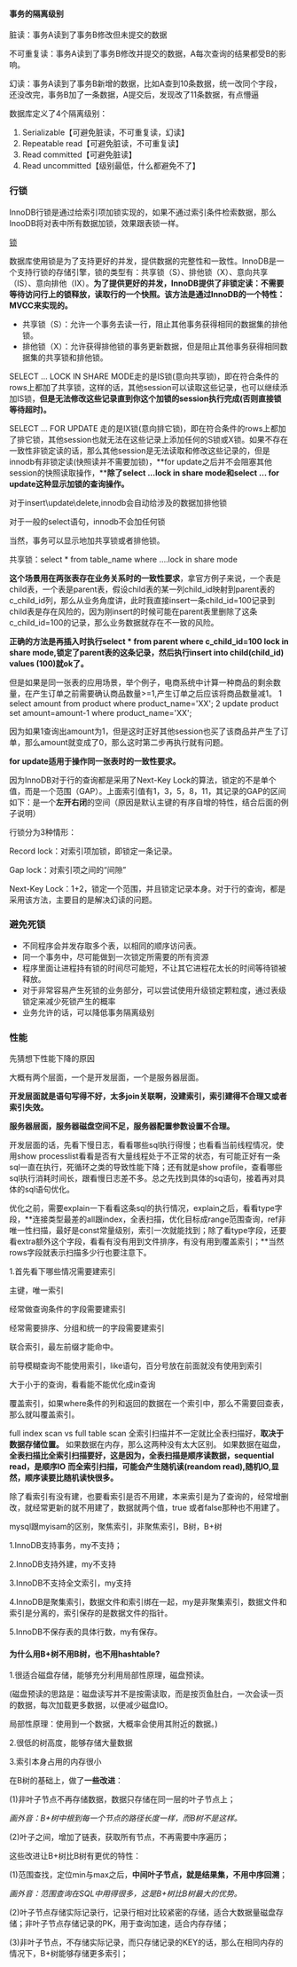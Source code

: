 #### 事务的隔离级别

脏读：事务A读到了事务B修改但未提交的数据

不可重复读：事务A读到了事务B修改并提交的数据，A每次查询的结果都受B的影响。

幻读：事务A读到了事务B新增的数据，比如A查到10条数据，统一改同个字段，还没改完，事务B加了一条数据，A提交后，发现改了11条数据，有点懵逼

数据库定义了4个隔离级别：

1. Serializable【可避免脏读，不可重复读，幻读】
2. Repeatable read【可避免脏读，不可重复读】
3. Read committed【可避免脏读】
4. Read uncommitted【级别最低，什么都避免不了】



### 行锁

InnoDB行锁是通过给索引项加锁实现的，如果不通过索引条件检索数据，那么InooDB将对表中所有数据加锁，效果跟表锁一样。

[锁](http://www.cnblogs.com/zhoujinyi/p/3435982.html)

 数据库使用锁是为了支持更好的并发，提供数据的完整性和一致性。InnoDB是一个支持行锁的存储引擎，锁的类型有：共享锁（S）、排他锁（X）、意向共享（IS）、意向排他（IX）。**为了提供更好的并发，InnoDB提供了非锁定读：不需要等待访问行上的锁释放，读取行的一个快照。该方法是通过InnoDB的一个特性：MVCC来实现的。**

- 共享锁（S）：允许一个事务去读一行，阻止其他事务获得相同的数据集的排他锁。
- 排他锁（X）：允许获得排他锁的事务更新数据，但是阻止其他事务获得相同数据集的共享锁和排他锁。

SELECT ... LOCK IN SHARE MODE走的是IS锁(意向共享锁)，即在符合条件的rows上都加了共享锁，这样的话，其他session可以读取这些记录，也可以继续添加IS锁，**但是无法修改这些记录直到你这个加锁的session执行完成(否则直接锁等待超时)。**

SELECT ... FOR UPDATE 走的是IX锁(意向排它锁)，即在符合条件的rows上都加了排它锁，其他session也就无法在这些记录上添加任何的S锁或X锁。如果不存在一致性非锁定读的话，那么其他session是无法读取和修改这些记录的，但是innodb有非锁定读(快照读并不需要加锁)，**for update之后并不会阻塞其他session的快照读取操作，****除了select ...lock in share mode和select ... for update这种显示加锁的查询操作。**

对于insert\update\delete,innodb会自动给涉及的数据加排他锁

对于一般的select语句，innodb不会加任何锁

当然，事务可以显示地加共享锁或者排他锁。

共享锁：select * from table_name where ….lock in share mode

**这个场景用在两张表存在业务关系时的一致性要求**，拿官方例子来说，一个表是child表，一个表是parent表，假设child表的某一列child_id映射到parent表的c_child_id列，那么从业务角度讲，此时我直接insert一条child_id=100记录到child表是存在风险的，因为刚insert的时候可能在parent表里删除了这条c_child_id=100的记录，那么业务数据就存在不一致的风险。

**正确的方法是再插入时执行select * from parent where c_child_id=100 lock in share mode,锁定了parent表的这条记录，然后执行insert into child(child_id) values (100)就ok了。**



但是如果是同一张表的应用场景，举个例子，电商系统中计算一种商品的剩余数量，在产生订单之前需要确认商品数量>=1,产生订单之后应该将商品数量减1。
1 select amount from product where product_name='XX';
2 update product set amount=amount-1 where product_name='XX';



因为如果1查询出amount为1，但是这时正好其他session也买了该商品并产生了订单，那么amount就变成了0，那么这时第二步再执行就有问题。



**for  update适用于操作同一张表时的一致性要求。**

因为InnoDB对于行的查询都是采用了Next-Key Lock的算法，锁定的不是单个值，而是一个范围（GAP）。上面索引值有1，3，5，8，11，其记录的GAP的区间如下：是一个**左开右闭**的空间（原因是默认主键的有序自增的特性，结合后面的例子说明）

行锁分为3种情形：

Record lock：对索引项加锁，即锁定一条记录。

Gap lock：对索引项之间的“间隙”

Next-Key Lock：1+2，锁定一个范围，并且锁定记录本身。对于行的查询，都是采用该方法，主要目的是解决幻读的问题。





### 避免死锁

- 不同程序会并发存取多个表，以相同的顺序访问表。
- 同一个事务中，尽可能做到一次锁定所需要的所有资源
- 程序里面让进程持有锁的时间尽可能短，不让其它进程花太长的时间等待锁被释放。
- 对于非常容易产生死锁的业务部分，可以尝试使用升级锁定颗粒度，通过表级锁定来减少死锁产生的概率
- 业务允许的话，可以降低事务隔离级别



### 性能

先猜想下性能下降的原因

大概有两个层面，一个是开发层面，一个是服务器层面。

**开发层面就是语句写得不好，太多join关联啊，没建索引，索引建得不合理又或者索引失效。**

**服务器层面，服务器磁盘空间不足，服务器配置参数设置不合理。**



开发层面的话，先看下慢日志，看看哪些sql执行得慢；也看看当前线程情况，使用show processlist看看是否有大量线程处于不正常的状态，有可能正好有一条sql一直在执行，死循环之类的导致性能下降；还有就是show profile，查看哪些sql执行消耗时间长，跟看慢日志差不多。总之先找到具体的sq语句，接着再对具体的sql语句优化。

优化之前，需要explain一下看看这条sql的执行情况，explain之后，看看type字段，**连接类型最差的all跟index，全表扫描，优化目标成range范围查询，ref非唯一性扫描，最好是const常量级别，索引一次就能找到；除了看type字段，还要看extra额外这个字段，看看有没有用到文件排序，有没有用到覆盖索引；**当然rows字段就表示扫描多少行也要注意下。

1.首先看下哪些情况需要建索引

主键，唯一索引

经常做查询条件的字段需要建索引

经常需要排序、分组和统一的字段需要建索引



联合索引，最左前缀才能命中。

前导模糊查询不能使用索引，like语句，百分号放在前面就没有使用到索引

大于小于的查询，看看能不能优化成in查询



覆盖索引，如果where条件的列和返回的数据在一个索引中，那么不需要回查表，那么就叫覆盖索引。



full index scan  vs full table scan
全索引扫描并不一定就比全表扫描好，**取决于数据存储位置。**
如果数据在内存，那么这两种没有太大区别。
如果数据在磁盘，**全表扫描比全索引扫描要好，这是因为，全表扫描是顺序读数据，sequential read，是顺序IO**
**而全索引扫描，可能会产生随机读(reandom read),随机IO,显然，顺序读要比随机读快很多。**



除了看索引有没有建，也要看索引是否不用建，本来索引是为了查询的，经常增删改，就经常更新的就不用建了，数据就两个值，true 或者false那种也不用建了。





mysql跟myisam的区别，聚焦索引，非聚焦索引，B树，B+树

1.InnoDB支持事务，my不支持；

2.InnoDB支持外建，my不支持

3.InnoDB不支持全文索引，my支持

4.InnoDB是聚集索引，数据文件和索引绑在一起，my是非聚集索引，数据文件和索引是分离的，索引保存的是数据文件的指针。

5.InnoDB不保存表的具体行数，my有保存。



#### 为什么用B+树不用B树，也不用hashtable?

1.很适合磁盘存储，能够充分利用局部性原理，磁盘预读。

(磁盘预读的思路是：磁盘读写并不是按需读取，而是按页鱼肚白，一次会读一页的数据，每次加载更多数据，以便减少磁盘IO。

局部性原理：使用到一个数据，大概率会使用其附近的数据。)

2.很低的树高度，能够存储大量数据

3.索引本身占用的内存很小

在B树的基础上，做了**一些改进**：

(1)非叶子节点不再存储数据，数据只存储在同一层的叶子节点上；

*画外音：B+树中根到每一个节点的路径长度一样，而B树不是这样。*

(2)叶子之间，增加了链表，获取所有节点，不再需要中序遍历；

 

这些改进让B+树比B树有更优的特性：

(1)范围查找，定位min与max之后，**中间叶子节点，就是结果集，不用中序回溯**；

*画外音：范围查询在SQL中用得很多，这是B+树比B树最大的优势。*

(2)叶子节点存储实际记录行，记录行相对比较紧密的存储，适合大数据量磁盘存储；非叶子节点存储记录的PK，用于查询加速，适合内存存储；

(3)非叶子节点，不存储实际记录，而只存储记录的KEY的话，那么在相同内存的情况下，B+树能够存储更多索引；









